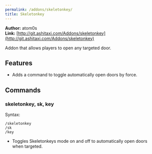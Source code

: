 ```yaml
---
permalink: /addons/skeletonkey/
title: Skeletonkey
---
```


**Author:** atom0s<br/>
**Link:** [http://git.ashitaxi.com/Addons/skeletonkey](http://git.ashitaxi.com/Addons/skeletonkey)

Addon that allows players to open any targeted door.

## Features

  * Adds a command to toggle automatically open doors by force.

## Commands

### skeletonkey, sk, key
Syntax:
```
/skeletonkey
/sk
/key
```
  * Toggles Skeletonkeys mode on and off to automatically open doors when targeted.
